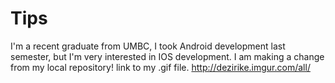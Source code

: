 # Tips
I'm a recent graduate from UMBC, I took Android development last semester, but I'm very interested in IOS development.
I am making a change from my local repository!
link to my .gif file. http://dezirike.imgur.com/all/
